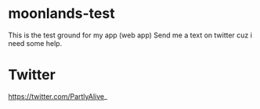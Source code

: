 # moonlands-test
This is the test ground for my app (web app)
Send me a text on twitter cuz i need some help.

# Twitter
https://twitter.com/PartlyAlive_
